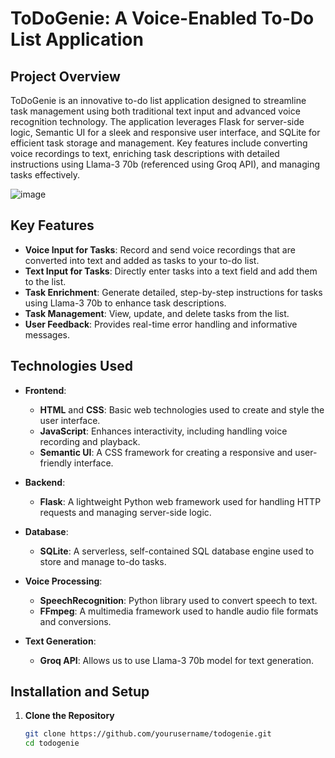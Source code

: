 # ToDoGenie: A Voice-Enabled To-Do List Application

## Project Overview

ToDoGenie is an innovative to-do list application designed to streamline task management using both traditional text input and advanced voice recognition technology. The application leverages Flask for server-side logic, Semantic UI for a sleek and responsive user interface, and SQLite for efficient task storage and management. Key features include converting voice recordings to text, enriching task descriptions with detailed instructions using Llama-3 70b (referenced using Groq API), and managing tasks effectively.

![image](https://github.com/user-attachments/assets/9e5e1ad0-e6d2-4142-8bec-5ae5845e8b7c)


## Key Features

- **Voice Input for Tasks**: Record and send voice recordings that are converted into text and added as tasks to your to-do list.
- **Text Input for Tasks**: Directly enter tasks into a text field and add them to the list.
- **Task Enrichment**: Generate detailed, step-by-step instructions for tasks using Llama-3 70b to enhance task descriptions.
- **Task Management**: View, update, and delete tasks from the list.
- **User Feedback**: Provides real-time error handling and informative messages.

## Technologies Used

- **Frontend**: 
  - **HTML** and **CSS**: Basic web technologies used to create and style the user interface.
  - **JavaScript**: Enhances interactivity, including handling voice recording and playback.
  - **Semantic UI**: A CSS framework for creating a responsive and user-friendly interface.

- **Backend**: 
  - **Flask**: A lightweight Python web framework used for handling HTTP requests and managing server-side logic.

- **Database**: 
  - **SQLite**: A serverless, self-contained SQL database engine used to store and manage to-do tasks.

- **Voice Processing**: 
  - **SpeechRecognition**: Python library used to convert speech to text.
  - **FFmpeg**: A multimedia framework used to handle audio file formats and conversions.

- **Text Generation**: 
  - **Groq API**: Allows us to use Llama-3 70b model for text generation.

## Installation and Setup

1. **Clone the Repository**

   ```bash
   git clone https://github.com/yourusername/todogenie.git
   cd todogenie
